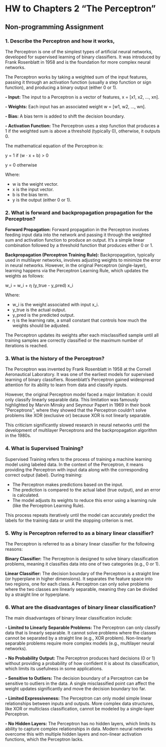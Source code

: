 # HW to Chapters 2 “The Perceptron”
## Non-programming Assignment
### 1. Describe the Perceptron and how it works,

The Perceptron is one of the simplest types of artificial neural networks, developed for supervised learning of binary classifiers. It was introduced by Frank Rosenblatt in 1958 and is the foundation for more complex neural networks.

The Perceptron works by taking a weighted sum of the input features, passing it through an activation function (usually a step function or sign function), and producing a binary output (either 0 or 1).

**- Input:** The input to a Perceptron is a vector of features, x = [x1, x2, ..., xn].

**- Weights:** Each input has an associated weight w = [w1, w2, ..., wn].

**- Bias:** A bias term is added to shift the decision boundary.

**- Activation Function:** The Perceptron uses a step function that produces a 1 if the weighted sum is above a threshold (typically 0), otherwise, it outputs 0.

The mathematical equation of the Perceptron is:

y = 1 if (w ⋅ x + b) > 0

y = 0 otherwise

Where:

- w is the weight vector.
- x is the input vector.
- b is the bias term.
- y is the output (either 0 or 1).


### 2. What is forward and backpropagation propagation for the Perceptron?

**Forward Propagation:** Forward propagation in the Perceptron involves feeding input data into the network and passing it through the weighted sum and activation function to produce an output. It’s a simple linear combination followed by a threshold function that produces either 0 or 1.

**Backpropagation (Perceptron Training Rule):** Backpropagation, typically used in multilayer networks, involves adjusting weights to minimize the error in neural networks. However, in the original Perceptron (single-layer), learning happens via the Perceptron Learning Rule, which updates the weights as follows:

w_i = w_i + η (y_true - y_pred) x_i

Where:

- w_i is the weight associated with input x_i.
- y_true is the actual output.
- y_pred is the predicted output.
- η is the learning rate, a small constant that controls how much the weights should be adjusted.

The Perceptron updates its weights after each misclassified sample until all training samples are correctly classified or the maximum number of iterations is reached.

### 3. What is the history of the Perceptron?

The Perceptron was invented by Frank Rosenblatt in 1958 at the Cornell Aeronautical Laboratory. It was one of the earliest models for supervised learning of binary classifiers. Rosenblatt’s Perceptron gained widespread attention for its ability to learn from data and classify inputs.

However, the original Perceptron model faced a major limitation: it could only classify linearly separable data. This limitation was famously highlighted by Marvin Minsky and Seymour Papert in 1969 in their book "Perceptrons", where they showed that the Perceptron couldn’t solve problems like XOR (exclusive or) because XOR is not linearly separable.

This criticism significantly slowed research in neural networks until the development of multilayer Perceptrons and the backpropagation algorithm in the 1980s.

### 4. What is Supervised Training?

Supervised Training refers to the process of training a machine learning model using labeled data. In the context of the Perceptron, it means providing the Perceptron with input data along with the corresponding correct output (label). During training:

- The Perceptron makes predictions based on the input.
- The prediction is compared to the actual label (true output), and an error is calculated.
- The model adjusts its weights to reduce this error using a learning rule (like the Perceptron Learning Rule).
  
This process repeats iteratively until the model can accurately predict the labels for the training data or until the stopping criterion is met.

### 5. Why is Perceptron referred to as a binary linear classifier?

The Perceptron is referred to as a binary linear classifier for the following reasons:

**Binary Classifier:** The Perceptron is designed to solve binary classification problems, meaning it classifies data into one of two categories (e.g., 0 or 1).

**Linear Classifier:** The decision boundary of the Perceptron is a straight line (or hyperplane in higher dimensions). It separates the feature space into two regions, one for each class. A Perceptron can only solve problems where the two classes are linearly separable, meaning they can be divided by a straight line or hyperplane.

### 6. What are the disadvantages of binary linear classification?

The main disadvantages of binary linear classification include:

**- Limited to Linearly Separable Problems:** The Perceptron can only classify data that is linearly separable. It cannot solve problems where the classes cannot be separated by a straight line (e.g., XOR problem). Non-linearly separable problems require more complex models (e.g., multilayer neural networks).

**- No Probability Output:** The Perceptron produces hard decisions (0 or 1) without providing a probability of how confident it is about its classification, which limits its usefulness in some applications.

**- Sensitive to Outliers:** The decision boundary of a Perceptron can be sensitive to outliers in the data. A single misclassified point can affect the weight updates significantly and move the decision boundary too far.

**- Limited Expressiveness:** The Perceptron can only model simple linear relationships between inputs and outputs. More complex data structures, like XOR or multiclass classification, cannot be modeled by a single-layer Perceptron.

**- No Hidden Layers:** The Perceptron has no hidden layers, which limits its ability to capture complex relationships in data. Modern neural networks overcome this with multiple hidden layers and non-linear activation functions, which the Perceptron lacks.